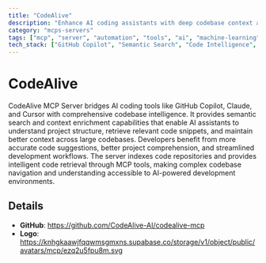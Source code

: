 ```yaml
---
title: "CodeAlive"
description: "Enhance AI coding assistants with deep codebase context and semantic search capabilities."
category: "mcps-servers"
tags: ["mcp", "server", "automation", "tools", "ai", "machine-learning"]
tech_stack: ["GitHub Copilot", "Semantic Search", "Code Intelligence", "AI Coding Assistants", "Repository Analysis"]
---
```


# CodeAlive

CodeAlive MCP Server bridges AI coding tools like GitHub Copilot, Claude, and Cursor with comprehensive codebase intelligence. It provides semantic search and context enrichment capabilities that enable AI assistants to understand project structure, retrieve relevant code snippets, and maintain better context across large codebases. Developers benefit from more accurate code suggestions, better project comprehension, and streamlined development workflows. The server indexes code repositories and provides intelligent code retrieval through MCP tools, making complex codebase navigation and understanding accessible to AI-powered development environments.

## Details

- **GitHub**: https://github.com/CodeAlive-AI/codealive-mcp
- **Logo**: https://knhgkaawjfqqwmsgmxns.supabase.co/storage/v1/object/public/avatars/mcp/ezq2u5fpu8m.svg
